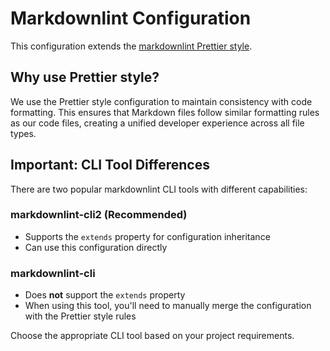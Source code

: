 # Markdownlint Configuration

This configuration extends the [markdownlint Prettier style](https://github.com/DavidAnson/markdownlint/blob/main/style/prettier.json).

## Why use Prettier style?

We use the Prettier style configuration to maintain consistency with code formatting. This ensures that Markdown files follow similar formatting rules as our code files, creating a unified developer experience across all file types.

## Important: CLI Tool Differences

There are two popular markdownlint CLI tools with different capabilities:

### markdownlint-cli2 (Recommended)

- Supports the `extends` property for configuration inheritance
- Can use this configuration directly

### markdownlint-cli

- Does **not** support the `extends` property
- When using this tool, you'll need to manually merge the configuration with the Prettier style rules

Choose the appropriate CLI tool based on your project requirements.
